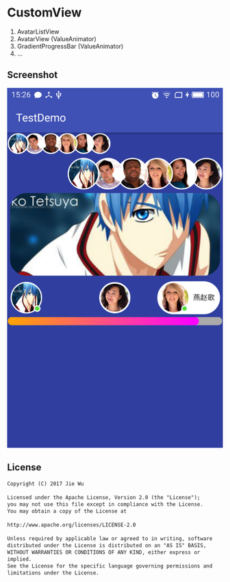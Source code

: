 # CustomView

1. AvatarListView
2. AvatarView (ValueAnimator)
3. GradientProgressBar (ValueAnimator)
4. ...

## Screenshot

![screenshot1](https://github.com/JieLess/CustomView/blob/master/gif/demo.png)

## License
```
Copyright (C) 2017 Jie Wu

Licensed under the Apache License, Version 2.0 (the "License");
you may not use this file except in compliance with the License.
You may obtain a copy of the License at

http://www.apache.org/licenses/LICENSE-2.0

Unless required by applicable law or agreed to in writing, software
distributed under the License is distributed on an "AS IS" BASIS,
WITHOUT WARRANTIES OR CONDITIONS OF ANY KIND, either express or implied.
See the License for the specific language governing permissions and
limitations under the License.
```

